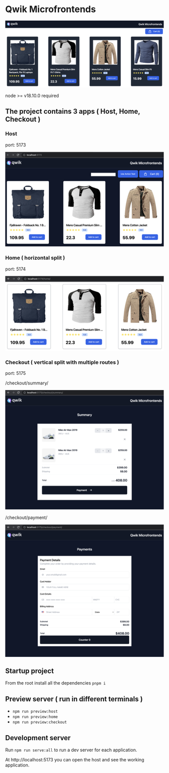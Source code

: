 # Qwik Microfrontends

![homepage](docs/homepage.png)

node >= v18.10.0 required

## The project contains 3 apps ( Host, Home, Checkout )

### Host

port: 5173

![host](docs/host.png)

### Home ( horizontal split )

port: 5174

![home](docs/home.png)

### Checkout ( vertical split with multiple routes )

port: 5175

/checkout/summary/

![summary](docs/summary.png)

/checkout/payment/

![payment](docs/payment.png)

## Startup project

From the root install all the dependencies `pnpm i`

## Preview server ( run in different terminals )

- `npm run preview:host`
- `npm run preview:home`
- `npm run preview:checkout`

## Development server

Run `npm run serve:all` to run a dev server for each application.

At http://localhost:5173 you can open the host and see the working application.
